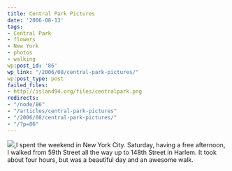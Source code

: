 ```yaml
---
title: Central Park Pictures
date: '2006-08-13'
tags:
- Central Park
- flowers
- New York
- photos
- walking
wp:post_id: '86'
wp_link: "/2006/08/central-park-pictures/"
wp:post_type: post
failed_files:
- http://island94.org/files/centralpark.png
redirects:
- "/node/86"
- "/articles/central-park-pictures"
- "/2006/08/central-park-pictures/"
- "/?p=86"
---
```


  [ ![](2006-08-13-Central-Park-Pictures/centralpark.png) ](http://www.flickr.com/photos/bensheldon/sets/72157594235959054/)
I spent the weekend in New York City. Saturday, having a free afternoon, I walked from 59th Street all the way up to 148th Street in Harlem. It took about four hours, but was a beautiful day and an awesome walk.
